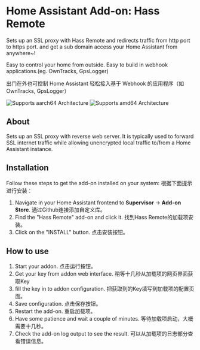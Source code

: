 # Home Assistant Add-on: Hass Remote

Sets up an SSL proxy with Hass Remote and redirects traffic from http port to https port.
and get a sub domain access your Home Assistant from anywhere~!

Easy to control your home from outside.
Easy to build in webhook applications.(eg. OwnTracks, GpsLogger)

出门在外也可控制 Home Assistant
轻松接入基于 Webhook 的应用程序（如 OwnTracks, GpsLogger）

![Supports aarch64 Architecture][aarch64-shield] ![Supports amd64 Architecture][amd64-shield]

## About

Sets up an SSL proxy with reverse web server. It is typically used to forward SSL internet traffic while allowing unencrypted local traffic to/from a Home Assistant instance.

[aarch64-shield]: https://img.shields.io/badge/aarch64-yes-green.svg
[amd64-shield]: https://img.shields.io/badge/amd64-yes-green.svg

## Installation

Follow these steps to get the add-on installed on your system:
根据下面提示进行安装：

1. Navigate in your Home Assistant frontend to **Supervisor** -> **Add-on Store**.
   通过Github连接添加自定义库。
2. Find the "Hass Remote" add-on and click it.
   找到Hass Remote的加载项安装。
3. Click on the "INSTALL" button.
   点击安装按钮。

## How to use

1. Start your addon.
   点击运行按钮。
2. Get your key from addon web interface.
   稍等十几秒从加载项的网页界面获取Key
3. fill the key in to addon configuration.
   把获取到的Key填写到加载项的配置页面。
4. Save configuration.
   点击保存按钮。
5. Restart the add-on.
   重启加载项。
6. Have some patience and wait a couple of minutes.
   等待加载项启动，大概需要十几秒。
7. Check the add-on log output to see the result.
   可以从加载项的日志部分查看错误信息。
